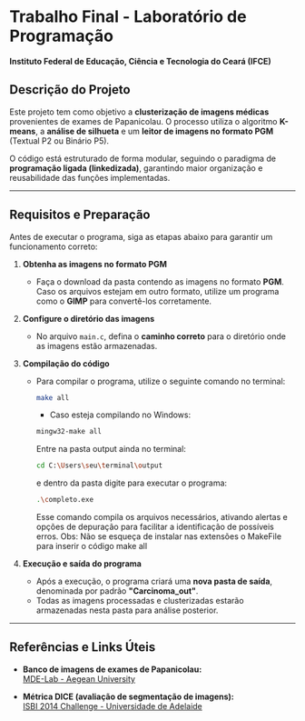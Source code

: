 # **Trabalho Final - Laboratório de Programação**  
**Instituto Federal de Educação, Ciência e Tecnologia do Ceará (IFCE)**  

## **Descrição do Projeto**  
Este projeto tem como objetivo a **clusterização de imagens médicas** provenientes de exames de Papanicolau. O processo utiliza o algoritmo **K-means**, a **análise de silhueta** e um **leitor de imagens no formato PGM** (Textual P2 ou Binário P5).  

O código está estruturado de forma modular, seguindo o paradigma de **programação ligada (linkedizada)**, garantindo maior organização e reusabilidade das funções implementadas.  

---

## **Requisitos e Preparação**  
Antes de executar o programa, siga as etapas abaixo para garantir um funcionamento correto:  

1. **Obtenha as imagens no formato PGM**  
   - Faça o download da pasta contendo as imagens no formato **PGM**. Caso os arquivos estejam em outro formato, utilize um programa como o **GIMP** para convertê-los corretamente.  

2. **Configure o diretório das imagens**  
   - No arquivo `main.c`, defina o **caminho correto** para o diretório onde as imagens estão armazenadas.  

3. **Compilação do código**  
   - Para compilar o programa, utilize o seguinte comando no terminal:  
     ```sh
     make all
     ```
     - Caso esteja compilando no Windows:
     ```sh
     mingw32-make all
     ```
     Entre na pasta output ainda no terminal:
     ```sh
     cd C:\Users\seu\terminal\output
     ```
     e dentro da pasta digite para executar o programa:
     ```sh
     .\completo.exe
     ```
     Esse comando compila os arquivos necessários, ativando alertas e opções de depuração para facilitar a identificação de possíveis erros.
     Obs: Não se esqueça de instalar nas extensões o MakeFile para inserir o código make all

4. **Execução e saída do programa**  
   - Após a execução, o programa criará uma **nova pasta de saída**, denominada por padrão **"Carcinoma_out"**.  
   - Todas as imagens processadas e clusterizadas estarão armazenadas nesta pasta para análise posterior.  

---

## **Referências e Links Úteis**  
- **Banco de imagens de exames de Papanicolau:**  
  [MDE-Lab - Aegean University](https://mde-lab.aegean.gr/index.php/downloads/)  

- **Métrica DICE (avaliação de segmentação de imagens):**  
  [ISBI 2014 Challenge - Universidade de Adelaide](https://cs.adelaide.edu.au/~carneiro/isbi14_challenge/)  

